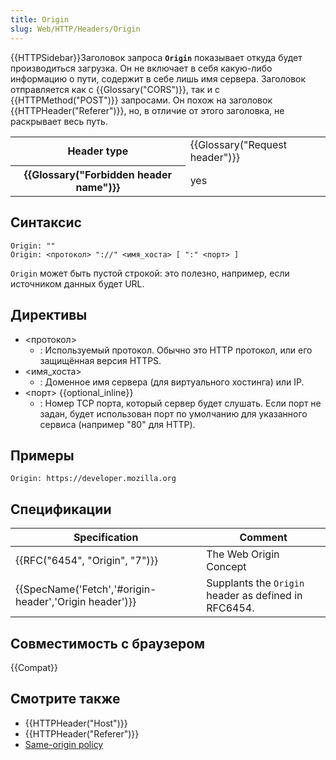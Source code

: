 ```yaml
---
title: Origin
slug: Web/HTTP/Headers/Origin
---
```


{{HTTPSidebar}}Заголовок запроса **`Origin`** показывает откуда будет производиться загрузка. Он не включает в себя какую-либо информацию о пути, содержит в себе лишь имя сервера. Заголовок отправляется как с {{Glossary("CORS")}}, так и с {{HTTPMethod("POST")}} запросами. Он похож на заголовок {{HTTPHeader("Referer")}}, но, в отличие от этого заголовка, не раскрывает весь путь.

<table class="properties">
  <tbody>
    <tr>
      <th scope="row">Header type</th>
      <td>{{Glossary("Request header")}}</td>
    </tr>
    <tr>
      <th scope="row">{{Glossary("Forbidden header name")}}</th>
      <td>yes</td>
    </tr>
  </tbody>
</table>

## Синтаксис

```
Origin: ""
Origin: <протокол> "://" <имя_хоста> [ ":" <порт> ]
```

`Origin` может быть пустой строкой: это полезно, например, если источником данных будет URL.

## Директивы

- <протокол>
  - : Используемый протокол. Обычно это HTTP протокол, или его защищённая версия HTTPS.
- <имя_хоста>
  - : Доменное имя сервера (для виртуального хостинга) или IP.
- <порт> {{optional_inline}}
  - : Номер TCP порта, который сервер будет слушать. Если порт не задан, будет использован порт по умолчанию для указанного сервиса (например "80" для HTTP).

## Примеры

```
Origin: https://developer.mozilla.org
```

## Спецификации

| Specification                                          | Comment                                              |
| ------------------------------------------------------ | ---------------------------------------------------- |
| {{RFC("6454", "Origin", "7")}}                         | The Web Origin Concept                               |
| {{SpecName('Fetch','#origin-header','Origin header')}} | Supplants the `Origin` header as defined in RFC6454. |

## Совместимость с браузером

{{Compat}}

## Смотрите также

- {{HTTPHeader("Host")}}
- {{HTTPHeader("Referer")}}
- [Same-origin policy](/ru/docs/Web/Security/Same-origin_policy)
